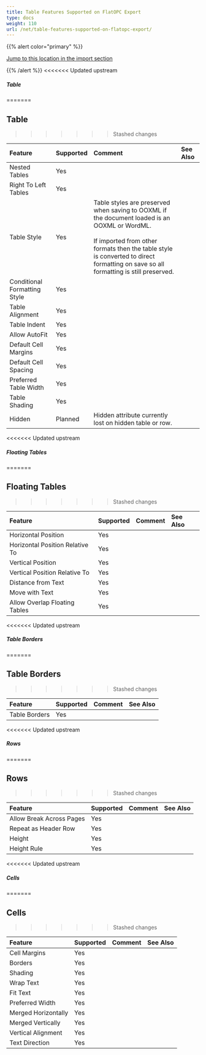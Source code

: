 ```yaml
---
title: Table Features Supported on FlatOPC Export
type: docs
weight: 110
url: /net/table-features-supported-on-flatopc-export/
---
```


{{% alert color="primary" %}} 

[Jump to this location in the import section](/words/net/table-features-supported-on-flatopc-import/)

{{% /alert %}} 
<<<<<<< Updated upstream

##### **Table**
=======
## **Table**
>>>>>>> Stashed changes

|**Feature**|**Supported**|**Comment**|**See Also**|
| :- | :- | :- | :- |
|Nested Tables |Yes | | |
|Right To Left Tables |Yes | | |
|Table Style |Yes |Table styles are preserved when saving to OOXML if the document loaded is an OOXML or WordML. <br><br>If imported from other formats then the table style is converted to direct formatting on save so all formatting is still preserved. | |
|Conditional Formatting Style |Yes | | |
|Table Alignment |Yes | | |
|Table Indent |Yes | | |
|Allow AutoFit |Yes | | |
|Default Cell Margins |Yes | | |
|Default Cell Spacing |Yes | | |
|Preferred Table Width |Yes | | |
|Table Shading |Yes | | |
|Hidden |Planned |Hidden attribute currently lost on hidden table or row. | |
<<<<<<< Updated upstream

##### **Floating Tables**
=======
## **Floating Tables**
>>>>>>> Stashed changes

|**Feature**|**Supported**|**Comment**|**See Also**|
| :- | :- | :- | :- |
|Horizontal Position |Yes | | |
|Horizontal Position Relative To |Yes | | |
|Vertical Position |Yes | | |
|Vertical Position Relative To |Yes | | |
|Distance from Text |Yes | | |
|Move with Text |Yes | | |
|Allow Overlap Floating Tables |Yes | | |
<<<<<<< Updated upstream

##### **Table Borders**
=======
## **Table Borders**
>>>>>>> Stashed changes

|**Feature**|**Supported**|**Comment**|**See Also**|
| :- | :- | :- | :- |
|Table Borders |Yes | | |
<<<<<<< Updated upstream

##### **Rows**
=======
## **Rows**
>>>>>>> Stashed changes

|**Feature**|**Supported**|**Comment**|**See Also**|
| :- | :- | :- | :- |
|Allow Break Across Pages |Yes | | |
|Repeat as Header Row |Yes | | |
|Height |Yes | | |
|Height Rule |Yes | | |
<<<<<<< Updated upstream

##### **Cells**
=======
## **Cells**
>>>>>>> Stashed changes

|**Feature**|**Supported**|**Comment**|**See Also**|
| :- | :- | :- | :- |
|Cell Margins |Yes | | |
|Borders |Yes | | |
|Shading |Yes | | |
|Wrap Text |Yes | | |
|Fit Text |Yes | | |
|Preferred Width |Yes | | |
|Merged Horizontally |Yes | | |
|Merged Vertically |Yes | | |
|Vertical Alignment |Yes | | |
|Text Direction |Yes | | |

